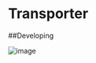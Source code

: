 # Transporter

##Developing

 ![image](https://github.com/DevPhde/Transporter/assets/113299561/930fe2ab-adff-4f9b-9eb3-8896c0d8be97)

